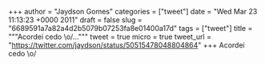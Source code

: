 
+++
author = "Jaydson Gomes"
categories = ["tweet"]
date = "Wed Mar 23 11:13:23 +0000 2011"
draft = false
slug = "6689591a7a82a4d2b5079b07253fa8e01400a17d"
tags = ["tweet"]
title = """Acordei cedo &#92;o/..."""
tweet = true
micro = true
tweet_url = "https://twitter.com/jaydson/status/50515478048804864"
+++
Acordei cedo \o/
